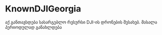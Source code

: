 # KnownDJIGeorgia

აქ განთავსდება სასარგებლო რესურსი DJI-ის დრონების შესახებ.
მასალა პერიოდულად განახლდება
